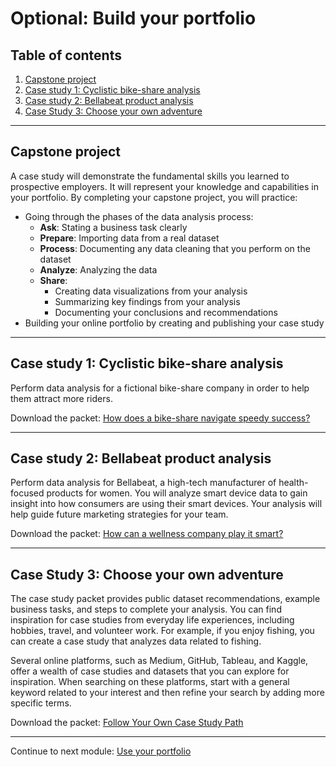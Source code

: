 # Optional: Build your portfolio

## Table of contents

1. [Capstone project](#capstone-project)
2. [Case study 1: Cyclistic bike-share analysis](#case-study-1-cyclistic-bike-share-analysis)
3. [Case study 2: Bellabeat product analysis](#case-study-2-bellabeat-product-analysis)
4. [Case Study 3: Choose your own adventure](#case-study-3-choose-your-own-adventure)

---

## Capstone project

A case study will demonstrate the fundamental skills you learned to prospective employers. It will represent your knowledge and capabilities in your portfolio. By completing your capstone project, you will practice:

- Going through the phases of the data analysis process:
  - **Ask**: Stating a business task clearly
  - **Prepare**: Importing data from a real dataset
  - **Process**: Documenting any data cleaning that you perform on the dataset
  - **Analyze**: Analyzing the data
  - **Share**:
    - Creating data visualizations from your analysis
    - Summarizing key findings from your analysis
    - Documenting your conclusions and recommendations
- Building your online portfolio by creating and publishing your case study

---

## Case study 1: Cyclistic bike-share analysis

Perform data analysis for a fictional bike-share company in order to help them attract more riders.

Download the packet: [How does a bike-share navigate speedy success?](/documents/case-study-1-cyclistic.pdf)

---

## Case study 2: Bellabeat product analysis

Perform data analysis for Bellabeat, a high-tech manufacturer of health-focused products for women. You will analyze smart device data to gain insight into how consumers are using their smart devices. Your analysis will help guide future marketing strategies for your team.

Download the packet: [How can a wellness company play it smart?](/documents/case-study-2-bellabeat.pdf)

---

## Case Study 3: Choose your own adventure

The case study packet provides public dataset recommendations, example business tasks, and steps to complete your analysis. You can find inspiration for case studies from everyday life experiences, including hobbies, travel, and volunteer work. For example, if you enjoy fishing, you can create a case study that analyzes data related to fishing.

Several online platforms, such as Medium, GitHub, Tableau, and Kaggle, offer a wealth of case studies and datasets that you can explore for inspiration. When searching on these platforms, start with a general keyword related to your interest and then refine your search by adding more specific terms.

Download the packet: [Follow Your Own Case Study Path](/documents/case-study-3-choose-own.pdf)

---

Continue to next module: [Use your portfolio](/8-Google-Data-Analytics-Capstone/3-Use-your-portfolio.md)
